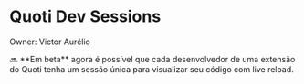 # Quoti Dev Sessions

Owner: Victor Aurélio

<aside>
🔜 **Em beta** agora é possível que cada desenvolvedor de uma extensão do Quoti tenha um sessão única para visualizar seu código com live reload.

</aside>
